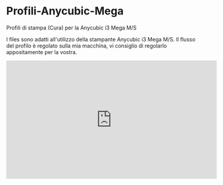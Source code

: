 # Profili-Anycubic-Mega
 Profili di stampa (Cura) per la Anycubic i3 Mega M/S

 I files sono adatti all'utilizzo della stampante Anycubic i3 Mega M/S.
 Il flusso del profilo è regolato sulla mia macchina, vi consiglio di regolarlo appositamente per la vostra.

 <iframe width="560" height="315" src="https://www.youtube.com/embed/bFXd36xkl1Y" frameborder="0" allow="accelerometer; autoplay; encrypted-media; gyroscope; picture-in-picture" allowfullscreen></iframe>

 
